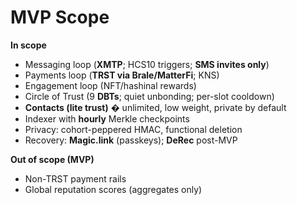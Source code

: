 # MVP Scope

**In scope**
- Messaging loop (**XMTP**; HCS10 triggers; **SMS invites only**)
- Payments loop (**TRST via Brale/MatterFi**; KNS)
- Engagement loop (NFT/hashinal rewards)
- Circle of Trust (9 **DBTs**; quiet unbonding; per-slot cooldown)
- **Contacts (lite trust)** � unlimited, low weight, private by default
- Indexer with **hourly** Merkle checkpoints
- Privacy: cohort-peppered HMAC, functional deletion
- Recovery: **Magic.link** (passkeys); **DeRec** post-MVP

**Out of scope (MVP)**
- Non-TRST payment rails
- Global reputation scores (aggregates only)
